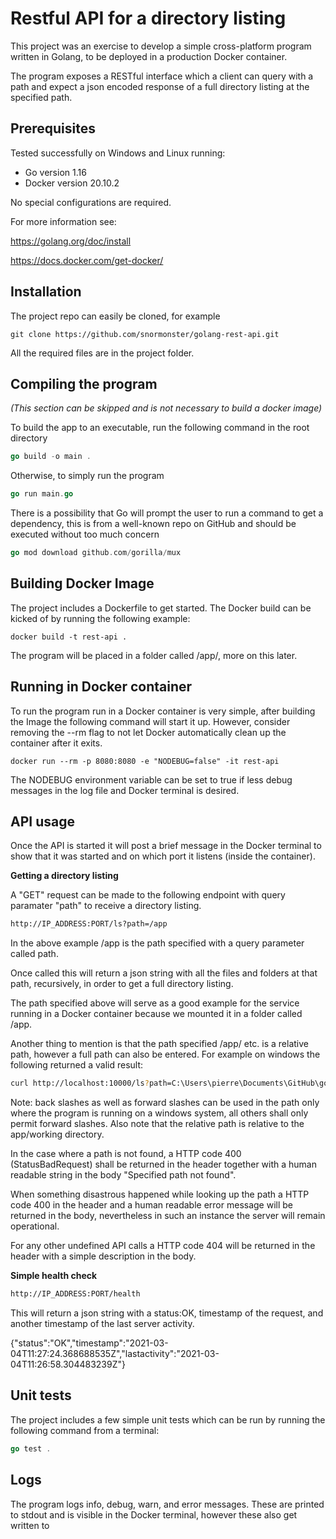 # Restful API for a directory listing

This project was an exercise to develop a simple cross-platform program written in Golang, to be deployed in a production Docker container.

The program exposes a RESTful interface which a client can query with a path and expect a json encoded response of a full directory listing at the specified path.


## Prerequisites
Tested successfully on Windows and Linux running:
* Go version 1.16
* Docker version 20.10.2

No special configurations are required.

For more information see:

https://golang.org/doc/install

https://docs.docker.com/get-docker/

## Installation

The project repo can easily be cloned, for example

```git
git clone https://github.com/snormonster/golang-rest-api.git  
```

All the required files are in the project folder.

## Compiling the program
*(This section can be skipped and is not necessary to build a docker image)*

To build the app to an executable, run the following command in the root directory

```go
go build -o main .
```

Otherwise, to simply run the program
```go
go run main.go
```

There is a possibility that Go will prompt the user to run a command to get a dependency, this is from a well-known repo on GitHub and should be executed without too much concern 

```go
go mod download github.com/gorilla/mux
```

## Building Docker Image
The project includes a Dockerfile to get started. 
The Docker build can be kicked of by running the following example:
```docker
docker build -t rest-api .
```
The program will be placed in a folder called /app/, more on this later.

## Running in Docker container
To run the program run in a Docker container is very simple, after building the Image the following command will start it up. However, consider removing the --rm flag to not let Docker automatically clean up the container after it exits.
```docker
docker run --rm -p 8080:8080 -e "NODEBUG=false" -it rest-api

```
The NODEBUG environment variable can be set to true if less debug messages in the log file and Docker terminal is desired.

## API usage
Once the API is started it will post a brief message in the Docker terminal to show that it was started and on which port it listens (inside the container). 

**Getting a directory listing**

A "GET" request can be made to the following endpoint with query paramater "path" to receive a directory listing.
```bash
http://IP_ADDRESS:PORT/ls?path=/app
```
In the above example /app is the path specified with a query parameter called path. 

Once called this will return a json string with all the files and folders at that path, recursively, in order to get a full directory listing.

The path specified above will serve as a good example for the service running in a Docker container because we mounted it in a folder called /app.

Another thing to mention is that the path specified /app/ etc. is a relative path, however a full path can also be entered. For example on windows the following returned a valid result:

```bash
curl http://localhost:10000/ls?path=C:\Users\pierre\Documents\GitHub\golang-rest-api
```

Note: back slashes as well as forward slashes can be used in the path only where the program is running on a windows system, all others shall only permit forward slashes. Also note that the relative path is relative to the app/working directory.

In the case where a path is not found, a HTTP code 400 (StatusBadRequest) shall be returned in the header together with a human readable string in the body "Specified path not found".

When something disastrous happened while looking up the path a HTTP code 400 in the header and a human readable error message will be returned in the body, nevertheless in such an instance the server will remain operational.

For any other undefined API calls a HTTP code 404 will be returned in the header with a simple description in the body.

**Simple health check**
```bash
http://IP_ADDRESS:PORT/health
```
This will return a json string with a status:OK, timestamp of the request, and another timestamp of the last server activity.

{"status":"OK","timestamp":"2021-03-04T11:27:24.368688535Z","lastactivity":"2021-03-04T11:26:58.304483239Z"}

## Unit tests
The project includes a few simple unit tests which can be run by running the following command from a terminal:

```go
go test .
```

## Logs
The program logs info, debug, warn, and error messages. These are printed to stdout and is visible in the Docker terminal, however these also get written to 